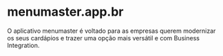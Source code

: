 # menumaster.app.br
O aplicativo menumaster é voltado para as empresas querem modernizar os seus cardápios e trazer uma opção mais versátil e com Business Integration.

